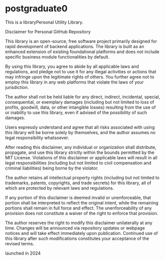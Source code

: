 # postgraduate0

This is a libraryPersonal Utility Library.

Disclaimer for Personal GitHub Repository

This library is an open-source, free software project primarily designed for rapid development of backend applications. The library is built as an enhanced extension of existing foundational platforms and does not include specific business module functionalities by default.

By using this library, you agree to abide by all applicable laws and regulations, and pledge not to use it for any illegal activities or actions that may infringe upon the legitimate rights of others. You further agree not to employ this library in any web platforms that violate the laws of your jurisdiction.

The author shall not be held liable for any direct, indirect, incidental, special, consequential, or exemplary damages (including but not limited to loss of profits, goodwill, data, or other intangible losses) resulting from the use of or inability to use this library, even if advised of the possibility of such damages.

Users expressly understand and agree that all risks associated with using this library will be borne solely by themselves, and the author assumes no legal responsibility whatsoever.

After reading this disclaimer, any individual or organization shall distribute, propagate, and use this library strictly within the bounds permitted by the MIT License. Violations of this disclaimer or applicable laws will result in all legal responsibilities (including but not limited to civil compensation and criminal liabilities) being borne by the violator.

The author retains all intellectual property rights (including but not limited to trademarks, patents, copyrights, and trade secrets) for this library, all of which are protected by relevant laws and regulations.

If any portion of this disclaimer is deemed invalid or unenforceable, that portion shall be interpreted to reflect the original intent, while the remaining portions shall remain in full force and effect. The unenforceability of any provision does not constitute a waiver of the right to enforce that provision.

The author reserves the right to modify this disclaimer unilaterally at any time. Changes will be announced via repository updates or webpage notices and will take effect immediately upon publication. Continued use of this library after such modifications constitutes your acceptance of the revised terms.

launched in 2024
